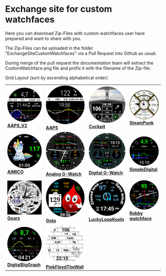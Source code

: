 # Exchange site for custom watchfaces

Here you can download Zip-Files with custom watchfaces user have prepared and want to share with you.

The Zip-Files can be uploaded in the folder "ExchangeSiteCustomWatchfaces" via a Pull Request into Github as usual.

During merge of the pull request the documentation team will extract the CustomWatchface.png file and prefix it with the filename of the Zip-file.

Grid Layout (sort by ascending alphabetical order)

|                                                              |                                                              |                                                              |                                                              |
| ------------------------------------------------------------ | ------------------------------------------------------------ | ------------------------------------------------------------ | ------------------------------------------------------------ |
| [![Watchface AAPS_V2](../ExchangeSiteCustomWatchfaces/AAPS_V2-CustomWatchface.png) <br>**AAPS_V2**](../ExchangeSiteCustomWatchfaces/AAPS_V2.zip) | [![AAPS](../ExchangeSiteCustomWatchfaces/AAPS-CustomWatchface.png) <br>**AAPS**](../ExchangeSiteCustomWatchfaces/AAPS.zip) | [![Cockpit](../ExchangeSiteCustomWatchfaces/Cockpit-CustomWatchface.png) <br>**Cockpit**](../ExchangeSiteCustomWatchfaces/Cockpit.zip) | [![SteamPunk](../ExchangeSiteCustomWatchfaces/SteamPunk-CustomWatchface.png) <br>**SteamPunk**](../ExchangeSiteCustomWatchfaces/SteamPunk.zip) |
| [![AIMICO](../ExchangeSiteCustomWatchfaces/AIMICO-V1_1-CustomWatchface.png) <br>**AIMICO**](../ExchangeSiteCustomWatchfaces/AIMICO-V1_1.zip) | [![Analog G-Watch](../ExchangeSiteCustomWatchfaces/Analog_G-Watch-CustomWatchface.png) <br>**Analog G-Watch**](../ExchangeSiteCustomWatchfaces/Analog_G-Watch.zip) | [![Digital G-Watch](../ExchangeSiteCustomWatchfaces/Digital_G-Watch-CustomWatchface.png) <br>**Digital G-Watch**](../ExchangeSiteCustomWatchfaces/Digital_G-Watch.zip) | [![SimpleDigital](../ExchangeSiteCustomWatchfaces/SimpleDigital_v1.3-CustomWatchface.png) <br>**SimpleDigital**](../ExchangeSiteCustomWatchfaces/SteamPunk.zip) |
| [![Gears](../ExchangeSiteCustomWatchfaces/Gears-CustomWatchface.jpg) <br>**Gears**](../ExchangeSiteCustomWatchfaces/Gears.zip) | [![Gota](../ExchangeSiteCustomWatchfaces/Gota-CustomWatchface.png) <br>**Gota**](../ExchangeSiteCustomWatchfaces/Gota_v2.4.zip) | [![LuckyLoopKoeln](../ExchangeSiteCustomWatchfaces/LuckyLoopKoeln-CustomWatchface.png) <br>**LuckyLoopKoeln**](../ExchangeSiteCustomWatchfaces/LuckyLoopKoeln.zip) | [![Robby watchface](../ExchangeSiteCustomWatchfaces/Robby_watchface-CustomWatchface.png) <br>**Robby watchface**](../ExchangeSiteCustomWatchfaces/Robby_watchface.zip) |
| [![DigitalBigGraph](../ExchangeSiteCustomWatchfaces/DigitalBigGraph-CustomWatchface.png) <br/>**DigitalBigGraph**](../ExchangeSiteCustomWatchfaces/DigitalBigGraph_v1.5.zip) | [![PinkFloydTheWall](../ExchangeSiteCustomWatchfaces/PinkFloydTheWall-CustomWatchface.png) <br/>**PinkFloydTheWall**](../ExchangeSiteCustomWatchfaces/PinkFloydTheWall.zip) |                                                              |                                                              |



